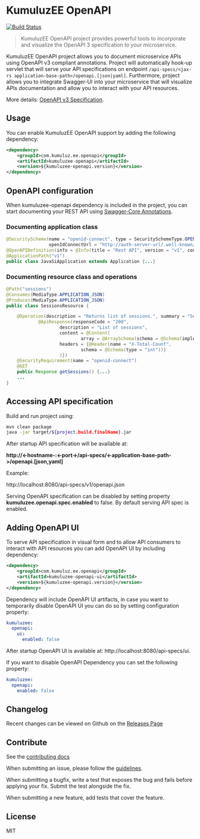 # KumuluzEE OpenAPI
[![Build Status](https://img.shields.io/travis/kumuluz/kumuluzee-openapi/master.svg?style=flat)](https://travis-ci.org/kumuluz/kumuluzee-openapi)

> KumuluzEE OpenAPI project provides powerful tools to incorporate and visualize the OpenAPI 3 specification to your microservice.

KumuluzEE OpenAPI project allows you to document microservice APIs using OpenAPI v3 compliant annotations. Project will automatically hook-up servlet that will 
serve your API specifications on endpoint ```/api-specs/<jax-rs application-base-path>/openapi.[json|yaml]```. Furthermore, project allows you to integrate Swagger-UI into your
microservice that will visualize APIs documentation and allow you to interact with your API resources.
 
More details: [OpenAPI v3 Specification](https://github.com/OAI/OpenAPI-Specification/blob/master/versions/3.0.0.md).

## Usage

You can enable KumuluzEE OpenAPI support by adding the following dependency:
```xml
<dependency>
    <groupId>com.kumuluz.ee.openapi</groupId>
    <artifactId>kumuluzee-openapi</artifactId>
    <version>${kumuluzee-openapi.version}</version>
</dependency>
```

## OpenAPI configuration

When kumuluzee-openapi dependency is included in the project, you can start documenting your REST API using [Swagger-Core Annotations](https://github.com/swagger-api/swagger-core/wiki/Annotations-2.X).

### Documenting application class
```java
@SecurityScheme(name = "openid-connect", type = SecuritySchemeType.OPENIDCONNECT, 
                openIdConnectUrl = "http://auth-server-url/.well-known/openid-configuration")
@OpenAPIDefinition(info = @Info(title = "Rest API", version = "v1", contact = @Contact(), license = @License(), description = "JavaSI API for managing conference."), security = @SecurityRequirement(name = "openid-connect"), servers = @Server(url ="http://localhost:8080/v1"))
@ApplicationPath("v1")
public class JavaSiApplication extends Application {...}
```

### Documenting resource class and operations
```java
@Path("sessions")
@Consumes(MediaType.APPLICATION_JSON)
@Produces(MediaType.APPLICATION_JSON)
public class SessionsResource {

    @Operation(description = "Returns list of sessions.", summary = "Sessions list", tags = "sessions", responses = {
            @ApiResponse(responseCode = "200",
                    description = "List of sessions",
                    content = @Content(
                            array = @ArraySchema(schema = @Schema(implementation = Session.class)),
                    headers = {@Header(name = "X-Total-Count",
                            schema = @Schema(type = "int"))}
                    )})
    @SecurityRequirement(name = "openid-connect")
    @GET
    public Response getSessions() {...} 
    ...
}
```

## Accessing API specification

Build and run project using:

```bash
mvn clean package
java -jar target/${project.build.finalName}.jar
```

After startup API specification will be available at:

**http://<-hostname-:<-port->/api-specs/<-application-base-path->/openapi.[json,yaml]**

Example:

http://localhost:8080/api-specs/v1/openapi.json

Serving OpenAPI specification can be disabled by setting property **kumuluzee.openapi.spec.enabled** to false. By default serving API spec is enabled.

## Adding OpenAPI UI

To serve API specification in visual form and to allow API consumers to interact with API resources you can add OpenAPI UI by including dependency:
  
```xml
<dependency>
    <groupId>com.kumuluz.ee.openapi</groupId>
    <artifactId>kumuluzee-openapi-ui</artifactId>
    <version>${kumuluzee-openapi.version}</version>
</dependency>
```

Dependency will include OpenAPI UI artifacts, in case you want to temporarily disable OpenAPI UI you can do so by setting configuration property:
 
```yaml
kumuluzee:
  openapi:
    ui:
      enabled: false
```

After startup OpenAPI UI is available at: http://localhost:8080/api-specs/ui.

If you want to disable OpenAPI Dependency you can set the following property:
 
```yaml
kumuluzee:
  openapi:
    enabled: false
```

## Changelog

Recent changes can be viewed on Github on the [Releases Page](https://github.com/kumuluz/kumuluzee-openapi/releases)


## Contribute

See the [contributing docs](https://github.com/kumuluz/kumuluzee-openapi/blob/master/CONTRIBUTING.md)

When submitting an issue, please follow the 
[guidelines](https://github.com/kumuluz/kumuluzee-openapi/blob/master/CONTRIBUTING.md#bugs).

When submitting a bugfix, write a test that exposes the bug and fails before applying your fix. Submit the test 
alongside the fix.

When submitting a new feature, add tests that cover the feature.

## License

MIT
